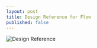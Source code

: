 ```yaml
---
layout: post
title: Design Reference for Flow
published: false
---
```


![Design Reference]({{site.baseurl}}/images/flow.png)
